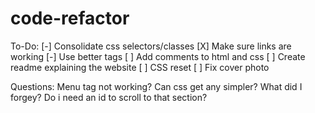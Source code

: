 # code-refactor

To-Do:
[-] Consolidate css selectors/classes
[X] Make sure links are working
[-] Use better tags
[ ] Add comments to html and css
[ ] Create readme explaining the website
[ ] CSS reset
[ ] Fix cover photo

Questions:
Menu tag not working?
Can css get any simpler?
What did I forgey?
Do i need an id to scroll to that section?